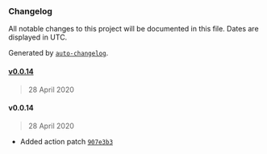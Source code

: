 ### Changelog

All notable changes to this project will be documented in this file. Dates are displayed in UTC.

Generated by [`auto-changelog`](https://github.com/CookPete/auto-changelog).

#### [v0.0.14](https://github.com/datawizio/react-components/compare/v0.0.14...v0.0.14)

> 28 April 2020

#### v0.0.14

> 28 April 2020

- Added action patch [`907e3b3`](https://github.com/datawizio/react-components/commit/907e3b3cec2dd72ac774902b6f209a4d64436571)
